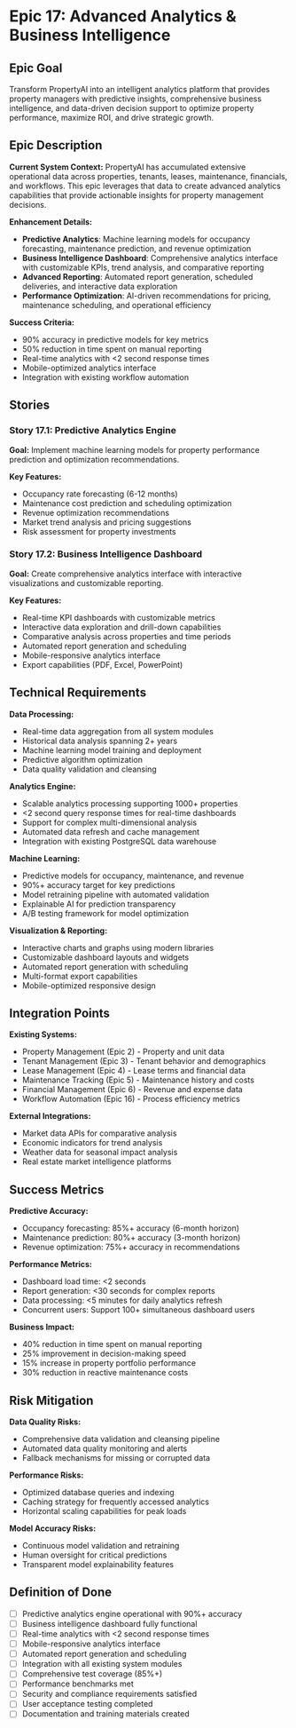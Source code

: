 # Epic 17: Advanced Analytics & Business Intelligence

## Epic Goal

Transform PropertyAI into an intelligent analytics platform that provides property managers with predictive insights, comprehensive business intelligence, and data-driven decision support to optimize property performance, maximize ROI, and drive strategic growth.

## Epic Description

**Current System Context:**
PropertyAI has accumulated extensive operational data across properties, tenants, leases, maintenance, financials, and workflows. This epic leverages that data to create advanced analytics capabilities that provide actionable insights for property management decisions.

**Enhancement Details:**
- **Predictive Analytics**: Machine learning models for occupancy forecasting, maintenance prediction, and revenue optimization
- **Business Intelligence Dashboard**: Comprehensive analytics interface with customizable KPIs, trend analysis, and comparative reporting
- **Advanced Reporting**: Automated report generation, scheduled deliveries, and interactive data exploration
- **Performance Optimization**: AI-driven recommendations for pricing, maintenance scheduling, and operational efficiency

**Success Criteria:**
- 90% accuracy in predictive models for key metrics
- 50% reduction in time spent on manual reporting
- Real-time analytics with <2 second response times
- Mobile-optimized analytics interface
- Integration with existing workflow automation

## Stories

### Story 17.1: Predictive Analytics Engine
**Goal:** Implement machine learning models for property performance prediction and optimization recommendations.

**Key Features:**
- Occupancy rate forecasting (6-12 months)
- Maintenance cost prediction and scheduling optimization
- Revenue optimization recommendations
- Market trend analysis and pricing suggestions
- Risk assessment for property investments

### Story 17.2: Business Intelligence Dashboard
**Goal:** Create comprehensive analytics interface with interactive visualizations and customizable reporting.

**Key Features:**
- Real-time KPI dashboards with customizable metrics
- Interactive data exploration and drill-down capabilities
- Comparative analysis across properties and time periods
- Automated report generation and scheduling
- Mobile-responsive analytics interface
- Export capabilities (PDF, Excel, PowerPoint)

## Technical Requirements

**Data Processing:**
- Real-time data aggregation from all system modules
- Historical data analysis spanning 2+ years
- Machine learning model training and deployment
- Predictive algorithm optimization
- Data quality validation and cleansing

**Analytics Engine:**
- Scalable analytics processing supporting 1000+ properties
- <2 second query response times for real-time dashboards
- Support for complex multi-dimensional analysis
- Automated data refresh and cache management
- Integration with existing PostgreSQL data warehouse

**Machine Learning:**
- Predictive models for occupancy, maintenance, and revenue
- 90%+ accuracy target for key predictions
- Model retraining pipeline with automated validation
- Explainable AI for prediction transparency
- A/B testing framework for model optimization

**Visualization & Reporting:**
- Interactive charts and graphs using modern libraries
- Customizable dashboard layouts and widgets
- Automated report generation with scheduling
- Multi-format export capabilities
- Mobile-optimized responsive design

## Integration Points

**Existing Systems:**
- Property Management (Epic 2) - Property and unit data
- Tenant Management (Epic 3) - Tenant behavior and demographics
- Lease Management (Epic 4) - Lease terms and financial data
- Maintenance Tracking (Epic 5) - Maintenance history and costs
- Financial Management (Epic 6) - Revenue and expense data
- Workflow Automation (Epic 16) - Process efficiency metrics

**External Integrations:**
- Market data APIs for comparative analysis
- Economic indicators for trend analysis
- Weather data for seasonal impact analysis
- Real estate market intelligence platforms

## Success Metrics

**Predictive Accuracy:**
- Occupancy forecasting: 85%+ accuracy (6-month horizon)
- Maintenance prediction: 80%+ accuracy (3-month horizon)
- Revenue optimization: 75%+ accuracy in recommendations

**Performance Metrics:**
- Dashboard load time: <2 seconds
- Report generation: <30 seconds for complex reports
- Data processing: <5 minutes for daily analytics refresh
- Concurrent users: Support 100+ simultaneous dashboard users

**Business Impact:**
- 40% reduction in time spent on manual reporting
- 25% improvement in decision-making speed
- 15% increase in property portfolio performance
- 30% reduction in reactive maintenance costs

## Risk Mitigation

**Data Quality Risks:**
- Comprehensive data validation and cleansing pipeline
- Automated data quality monitoring and alerts
- Fallback mechanisms for missing or corrupted data

**Performance Risks:**
- Optimized database queries and indexing
- Caching strategy for frequently accessed analytics
- Horizontal scaling capabilities for peak loads

**Model Accuracy Risks:**
- Continuous model validation and retraining
- Human oversight for critical predictions
- Transparent model explainability features

## Definition of Done

- [ ] Predictive analytics engine operational with 90%+ accuracy
- [ ] Business intelligence dashboard fully functional
- [ ] Real-time analytics with <2 second response times
- [ ] Mobile-responsive analytics interface
- [ ] Automated report generation and scheduling
- [ ] Integration with all existing system modules
- [ ] Comprehensive test coverage (85%+)
- [ ] Performance benchmarks met
- [ ] Security and compliance requirements satisfied
- [ ] User acceptance testing completed
- [ ] Documentation and training materials created